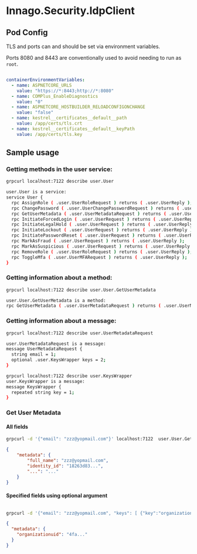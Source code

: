 # Innago.Security.IdpClient

## Pod Config

TLS and ports can and should be set via environment variables.

Ports 8080 and 8443 are conventionally used to avoid needing to run as `root`.

```yaml

containerEnvironmentVariables:
  - name: ASPNETCORE_URLS
    value: "https://*:8443;http://*:8080"
  - name: COMPlus_EnableDiagnostics
    value: "0"
  - name: ASPNETCORE_HOSTBUILDER_RELOADCONFIGONCHANGE
    value: "false"
  - name: kestrel__certificates__default__path
    value: /app/certs/tls.crt
  - name: kestrel__certificates__default__keyPath
    value: /app/certs/tls.key

```

## Sample usage

### Getting methods in the user service:

```bash
grpcurl localhost:7122 describe user.User

user.User is a service:
service User {
  rpc AssignRole ( .user.UserRoleRequest ) returns ( .user.UserReply );
  rpc ChangePassword ( .user.UserChangePasswordRequest ) returns ( .user.UserReply );
  rpc GetUserMetadata ( .user.UserMetadataRequest ) returns ( .user.UserMetadataReply );
  rpc InitiateForcedLogin ( .user.UserRequest ) returns ( .user.UserReply );
  rpc InitiateLegalHold ( .user.UserRequest ) returns ( .user.UserReply );
  rpc InitiateLockout ( .user.UserRequest ) returns ( .user.UserReply );
  rpc InitiatePasswordReset ( .user.UserRequest ) returns ( .user.UserReply );
  rpc MarkAsFraud ( .user.UserRequest ) returns ( .user.UserReply );
  rpc MarkAsSuspicious ( .user.UserRequest ) returns ( .user.UserReply );
  rpc RemoveRole ( .user.UserRoleRequest ) returns ( .user.UserReply );
  rpc ToggleMfa ( .user.UserMFARequest ) returns ( .user.UserReply );
}

```

### Getting information about a method:

```bash
grpcurl localhost:7122 describe user.User.GetUserMetadata

user.User.GetUserMetadata is a method:
rpc GetUserMetadata ( .user.UserMetadataRequest ) returns ( .user.UserMetadataReply );
```

### Getting information about a message:

```bash
grpcurl localhost:7122 describe user.UserMetadataRequest

user.UserMetadataRequest is a message:
message UserMetadataRequest {
  string email = 1;
  optional .user.KeysWrapper keys = 2;
}

grpcurl localhost:7122 describe user.KeysWrapper
user.KeysWrapper is a message:
message KeysWrapper {
  repeated string key = 1;
}

```

### Get User Metadata

#### All fields

```bash
grpcurl -d '{"email": "zzz@yopmail.com"}' localhost:7122  user.User.GetUserMetadata
```
```json
{
    "metadata": {
        "full_name": "zzz@yopmail.com",
        "identity_id": "18263d83...",
        "...": "..."
    }
}

```

#### Specified fields using optional argument

```bash

grpcurl -d '{"email": "zzz@yopmail.com", "keys": [ {"key":"organizationuid"}]}' localhost:7122  user.User.GetUserMetadata
````
```json
{
  "metadata": {
    "organizationuid": "4fa..."
  }
}

```
